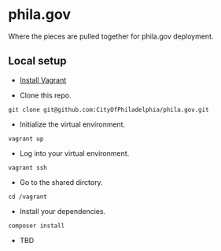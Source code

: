 # phila.gov

Where the pieces are pulled together for phila.gov deployment.

## Local setup

- [Install Vagrant](https://docs.vagrantup.com/v2/installation/)

- Clone this repo.
```
git clone git@github.com:CityOfPhiladelphia/phila.gov.git
```

- Initialize the virtual environment.
```
vagrant up
```

- Log into your virtual environment.
```
vagrant ssh
```

- Go to the shared dirctory.
```
cd /vagrant
```

- Install your dependencies.
```
composer install
```

- TBD